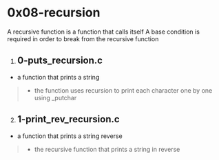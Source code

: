 # 0x08-recursion

A recursive function is a function that calls itself
A base condition is required in order to break from the recursive function

1. ## 0-puts_recursion.c
- a function that prints a string
>- the function uses recursion to print each character one by one using _putchar

2. ## 1-print_rev_recursion.c
- a function that prints a string reverse
>- the recursive function that prints a string in reverse


